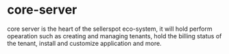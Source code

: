 # core-server

core server is the heart of the sellerspot eco-system, it will hold perform opearation such as creating and managing tenants,
hold the billing status of the tenant, install and customize application and more.
